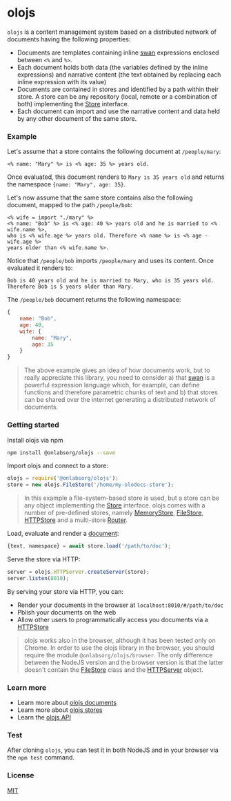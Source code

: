 # olojs

`olojs` is a content management system based on a distributed network of
documents having the following properties:

* Documents are templates containing inline [swan] expressions enclosed between 
  `<%` and `%>`.
* Each document holds both data (the variables defined by the inline 
  expressions) and narrative content (the text obtained by replacing each inline 
  expression with its value)
* Documents are contained in stores and identified by a path within their store. 
  A store can be any repository (local, remote or a combination of both) 
  implementing the [Store] interface. 
* Each document can import and use the narrative content and data held by
  any other document of the same store.
  
### Example
  
Let's assume that a store contains the following document at `/people/mary`:

```
<% name: "Mary" %> is <% age: 35 %> years old.
```

Once evaluated, this document renders to `Mary is 35 years old` and returns
the namespace `{name: "Mary", age: 35}`.

Let's now assume that the same store contains also the following document,
mapped to the path `/people/bob`:

```
<% wife = import "./mary" %>
<% name: "Bob" %> is <% age: 40 %> years old and he is married to <% wife.name %>,
who is <% wife.age %> years old. Therefore <% name %> is <% age - wife.age %>
years older than <% wife.name %>.
```

Notice that `/people/bob` imports `/people/mary` and uses its content. Once
evaluated it renders to:

```
Bob is 40 years old and he is married to Mary, who is 35 years old. 
Therefore Bob is 5 years older than Mary.
```

The `/people/bob` document returns the following namespace:

```js
{
    name: "Bob",
    age: 40,
    wife: {
        name: "Mary",
        age: 35
    }
}
```

> The above example gives an idea of how documents work, but to really appreciate
> this library, you need to consider a) that [swan] is a powerful expression
> language which, for example, can define functions and therefore parametric
> chunks of text and b) that stores can be shared over the internet generating a
> distributed network of documents.


### Getting started

Install olojs via npm

```sh
npm install @onlabsorg/olojs --save
```

Import olojs and connect to a store:

```js
olojs = require('@onlabsorg/olojs');
store = new olojs.FileStore('/home/my-olodocs-store');
```

> In this example a file-system-based store is used, but a store can be any
> object implementing the [Store] interface. olojs comes with a number of
> pre-defined stores, namely [MemoryStore], [FileStore], [HTTPStore] and
> a multi-store [Router].

Load, evaluate and render a [document]:

```js
{text, namespace} = await store.load('/path/to/doc');
```

Serve the store via HTTP:

```js
server = olojs.HTTPServer.createServer(store);
server.listen(8010);
```

By serving your store via HTTP, you can:
- Render your documents in the browser at `localhost:8010/#/path/to/doc`
- Pblish your documents on the web
- Allow other users to programmatically access you documents via a
  [HTTPStore]


> olojs works also in the browser, although it has been tested only on Chrome.
> In order to use the olojs library in the browser, you should require
> the module `@onlabsorg/olojs/browser`. The only difference between the NodeJS
> version and the browser version is that the latter doesn't contain the
> [FileStore] class and the [HTTPServer] object.


### Learn more
* Learn more about [olojs documents](./docs/document.md)
* Learn more about [olojs stores](./docs/store.md)
* Learn the [olojs API](./docs/api.md)


### Test 
After cloning `olojs`, you can test it in both NodeJS and in your browser via
the `npm test` command.


### License
[MIT](https://opensource.org/licenses/MIT)


[swan]: https://github.com/onlabsorg/swan-js/blob/main/docs/swan.md
[document]: ./docs/document.md
[Store]: ./docs/api/store.md
[MemoryStore]: ./docs/api/memory-store.md
[FileStore]: ./docs/api/file-store.md
[HTTPStore]: ./docs/api/http-store.md
[HTTPServer]: ./docs/api/http-server.md
[Router]: ./docs/api/router.md
